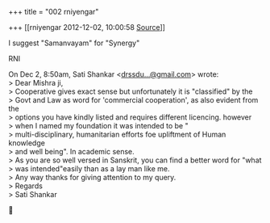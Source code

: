 +++
title = "002 rniyengar"

+++
[[rniyengar	2012-12-02, 10:00:58 [Source](https://groups.google.com/g/bvparishat/c/FmWlJMI8C4w)]]



I suggest "Samanvayam" for "Synergy"  
  
RNI  
  
On Dec 2, 8:50am, Sati Shankar \<[drssdu...@gmail.com]()\> wrote:  
\> Dear Mishra ji,  
\> Cooperative gives exact sense but unfortunately it is "classified" by the  
\> Govt and Law as word for 'commercial cooperation', as also evident from the  
\> options you have kindly listed and requires different licencing. however  
\> when I named my foundation it was intended to be "  
\> multi-disciplinary, humanitarian efforts foe upliftment of Human knowledge  
\> and well being". In academic sense.  
\> As you are so well versed in Sanskrit, you can find a better word for "what  
\> was intended"easily than as a lay man like me.  
\> Any way thanks for giving attention to my query.  
\> Regards  
\> Sati Shankar  



